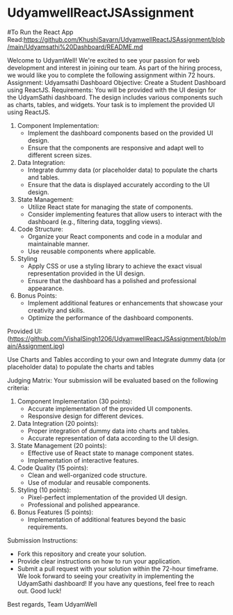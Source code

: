 # UdyamwellReactJSAssignment

#To Run the React App Read:https://github.com/KhushiSavarn/UdyamwellReactJSAssignment/blob/main/Udyamsathi%20Dashboard/README.md

Welcome to UdyamWell! We're excited to see your passion for web development and interest in joining our team. As part of the hiring process, we would like you to complete the following assignment within 72 hours.
Assignment: Udyamsathi Dashboard
Objective: Create a Student Dashboard using ReactJS.
Requirements:
You will be provided with the UI design for the UdyamSathi dashboard. The design includes various components such as charts, tables, and widgets. Your task is to implement the provided UI using ReactJS.

1. Component Implementation:
   - Implement the dashboard components based on the provided UI design.
   - Ensure that the components are responsive and adapt well to different screen sizes.
2. Data Integration:
   - Integrate dummy data (or placeholder data) to populate the charts and tables.
   - Ensure that the data is displayed accurately according to the UI design.
3. State Management:
   - Utilize React state for managing the state of components.
   - Consider implementing features that allow users to interact with the dashboard (e.g., filtering data, toggling views).
4. Code Structure:
   - Organize your React components and code in a modular and maintainable manner.
   - Use reusable components where applicable.
5. Styling
   - Apply CSS or use a styling library to achieve the exact visual representation provided in the UI design.
   - Ensure that the dashboard has a polished and professional appearance.
6. Bonus Points:
   - Implement additional features or enhancements that showcase your creativity and skills.
   - Optimize the performance of the dashboard components.

Provided UI: (https://github.com/VishalSingh1206/UdyamwellReactJSAssignment/blob/main/Assignment.jpg)

Use Charts and Tables according to your own and Integrate dummy data (or placeholder data) to populate the charts and tables

Judging Matrix:
Your submission will be evaluated based on the following criteria:

1. Component Implementation (30 points):
   - Accurate implementation of the provided UI components.
   - Responsive design for different devices.
2. Data Integration (20 points):
   - Proper integration of dummy data into charts and tables.
   - Accurate representation of data according to the UI design.
3. State Management (20 points):
   - Effective use of React state to manage component states.
   - Implementation of interactive features.
4. Code Quality (15 points):
   - Clean and well-organized code structure.
   - Use of modular and reusable components.
5. Styling (10 points):
   - Pixel-perfect implementation of the provided UI design.
   - Professional and polished appearance.
6. Bonus Features (5 points):
   - Implementation of additional features beyond the basic requirements.

Submission Instructions:

- Fork this repository and create your solution.
- Provide clear instructions on how to run your application.
- Submit a pull request with your solution within the 72-hour timeframe.
  We look forward to seeing your creativity in implementing the UdyamSathi dashboard! If you have any questions, feel free to reach out. Good luck!

Best regards,
Team UdyamWell
